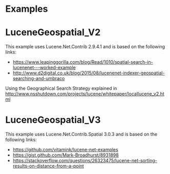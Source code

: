 # Examples

# LuceneGeospatial_V2

This example uses Lucene.Net.Contrib 2.9.4.1 and  is based on the following links:

- https://www.leapinggorilla.com/blog/Read/1010/spatial-search-in-lucenenet---worked-example   
- http://www.d2digital.co.uk/blog/2015/08/lucenenet-indexer-geospatial-searching-and-umbraco

Using the Geographical Search Strategy explained in http://www.nsshutdown.com/projects/lucene/whitepaper/locallucene_v2.html  


# LuceneGeospatial_V3

This example uses Lucene.Net.Contrib.Spatial 3.0.3 and  is based on the following links:

- https://github.com/vitamink/lucene-net-examples
- https://gist.github.com/Mark-Broadhurst/8931898
- https://stackoverflow.com/questions/26323475/lucene-net-sorting-results-on-distance-from-a-point